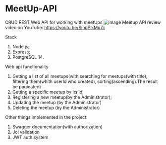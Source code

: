 # MeetUp-API
CRUD REST Web API for working with meetUps
![image](https://user-images.githubusercontent.com/79044694/167723620-a236c03c-913b-4d0b-9b1c-fefdb8417909.png)
Meetup API review video on YouTube: https://youtu.be/SjnpPlkMu7c

Stack
1. Node.js;
2. Express;
3. PostgreSQL 14.

Web api functionality
1. Getting a list of all meetups(with searching for meetups(with title), filtering them(whith userId who created), sorting(ascending).The result be paginated)
2. Getting a specific meetup by its Id;
3. Registering a new meetup(by the Administrator);
4. Updating the meetup (by the Administrator)
5. Deleting the meetup (by the Administrator)

Other things implemented in the project: 
1. Swagger documentation(with authorization)
2. Joi validation 
3. JWT auth system
